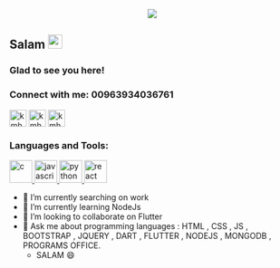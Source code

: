 <p align="center"> 
  <img src="https://www.facebook.com/photo/?fbid=122113452818344120&set=a.122102092862344120" />
 </p>
  <!-- welcome message -->
 <h2>Salam <img src="https://media.giphy.com/media/hvRJCLFzcasrR4ia7z/giphy.gif" width="25px"></h2>
  
 <h3>Glad to see you here!</h3>
 <!-- Connect with me -->
 <h3 align="left">Connect with me: 00963934036761</h3>
 <p align="left">
  
 
 <a href="https://www.linkedin.com/in/israaothmanothman" target="blank"><img align="center" src="https://github.com/kmhmubin/kmhmubin/blob/master/assets/linkedin.svg" alt="kmhmubin" height="30" width="30" /></a>
 <a href="https://www.facebook.com/israa.othman.52/" target="blank"><img align="center" src="https://github.com/kmhmubin/kmhmubin/blob/master/assets/facebook.svg" alt="kmhmubin" height="30" width="30" /></a>
 <a href="https://www.instagram.com/lsraaothman?igsh=dW9zOTBrZzhuaWN6" target="blank"><img align="center" src="https://github.com/kmhmubin/kmhmubin/blob/master/assets/instagram.svg" alt="kmhmubin" height="30" width="30" /></a>

  
 </p>
  <h3 align="left">Languages and Tools:</h3>
 <p align="left"> <a href="https://www.cprogramming.com/" target="_blank"> <img src="https://devicons.github.io/devicon/devicon.git/icons/c/c-original.svg" alt="c" width="40" height="40"/> </a> <a href="https://developer.mozilla.org/en-US/docs/Web/JavaScript" target="_blank"> <img src="https://devicons.github.io/devicon/devicon.git/icons/javascript/javascript-original.svg" alt="javascript" width="40" height="40"/> </a> <a href="https://www.python.org" target="_blank"> <img src="https://devicons.github.io/devicon/devicon.git/icons/python/python-original.svg" alt="python" width="40" height="40"/> </a> <a href="https://reactjs.org/" target="_blank"> <img src="https://devicons.github.io/devicon/devicon.git/icons/react/react-original-wordmark.svg" alt="react" width="40" height="40"/> </a> 
 </p>
 

- 🔭 I’m currently searching on  work 
- 🌱 I’m currently learning NodeJs 
- 👯 I’m looking to collaborate on Flutter
- 💬 Ask me about programming languages : HTML , CSS , JS , BOOTSTRAP , JQUERY , DART , FLUTTER , NODEJS , MONGODB , PROGRAMS OFFICE.
  - SALAM 😄 

